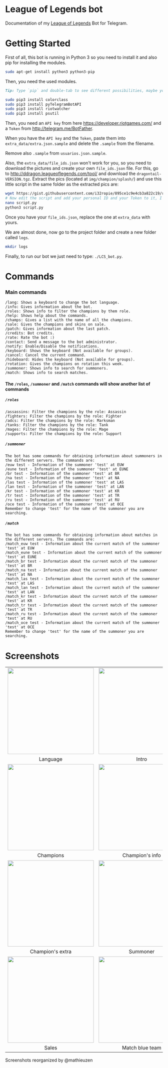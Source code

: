 # League of Legends bot

Documentation of my [League of Legends](http://telegram.me/league_of_legends_bot) Bot for Telegram.

<!-- # Requirements

### [pyTelegramBotAPI](https://github.com/eternnoir/pyTelegramBotAPI)

### [Importdir.py](https://gitlab.com/aurelien-lourot/importdir)

### [Riot-Watcher](https://github.com/pseudonym117/Riot-Watcher)

### [ColorClass](https://github.com/Robpol86/colorclass) -->

# Getting Started

First of all, this bot is running in Python 3 so you need to install it and also pip for installing the modules.
```bash
sudo apt-get install python3 python3-pip
```

Then, you need the used modules.
```markdown
Tip: Type `pip` and double-tab to see different possibilities, maybe you need to need to use `pip-3.X` or only `pip`.
```
```bash
sudo pip3 install colorclass
sudo pip3 install pyTelegramBotAPI
sudo pip3 install riotwatcher
sudo pip3 install psutil
```

Then, you need an `API key` from here https://developer.riotgames.com/ and a `Token` from http://telegram.me/BotFather.

When you have the `API key` and the `Token`, paste them into `extra_data/extra.json.sample` and delete the `.sample` from the filename.

Remove also `.sample` from `usuarios.json.sample`.

Also, the `extra_data/file_ids.json` won't work for you, so you need to download the pictures and create your own `file_ids.json` file. For this, go to http://ddragon.leagueoflegends.com/tool/ and download the `dragontail-VERSION.tgz`. Extract the pics (located at `img/champion/splash/`) and use this little script in the same folder as the extracted pics are:
```bash
wget https://gist.githubusercontent.com/i32ropie/895ce1c9e4cb3a822c19/raw/d975557a5511fc6488a70a08505409daa39f4f65/script.py
# Now edit the script and add your personal ID and your Token to it, I'll use nano for this. Tip: To leave&save use ctrl+X, Y, ENTER.
nano script.py
python3 script.py
```

Once you have your `file_ids.json`, replace the one at `extra_data` with yours.

We are almost done, now go to the project folder and create a new folder called `logs`.
```bash
mkdir logs
```

Finally, to run our bot we just need to type: `./LCS_bot.py`.

# Commands

### Main commands
```
/lang: Shows a keyboard to change the bot language.
/info: Gives information about the bot.
/roles: Shows info to filter the champions by them role.
/help: Shows help about the commands.
/champs: Gives a list with the name of all the champions.
/sale: Gives the champions and skins on sale.
/patch: Gives information about the last patch.
/credits: Bot credits.
/rate: Rate the bot :)
/contact: Send a message to the bot administrator.
/notify: Enable/Disable the notifications.
/keyboard: Shows the keyboard (Not available for groups).
/cancel: Cancel the current command.
/hideboard: Hides the keyboard (Not available for groups).
/rotation: Gives the champions on rotation this week.
/summoner: Shows info to search for summoners.
/match: Shows info to search matches.
```

#### The `/roles`, `/summoner` and `/match` commands will show another list of commands

##### `/roles`
```
/assassins: Filter the champions by the role: Assassin
/fighters: Filter the champions by the role: Fighter
/adcs: Filter the champions by the role: Marksman
/tanks: Filter the champions by the role: Tank
/mages: Filter the champions by the role: Mage
/supports: Filter the champions by the role: Support
```

##### `/summoner`
```
The bot has some commands for obtaining information about summoners in the different servers. The commands are:
/euw test - Information of the summoner 'test' at EUW
/eune test - Information of the summoner 'test' at EUNE
/br test - Information of the summoner 'test' at BR
/na test - Information of the summoner 'test' at NA
/las test - Information of the summoner 'test' at LAS
/lan test - Information of the summoner 'test' at LAN
/kr test - Information of the summoner 'test' at KR
/tr test - Information of the summoner 'test' at TR
/ru test - Information of the summoner 'test' at RU
/oce test - Information of the summoner 'test' at OCE
Remember to change 'test' for the name of the summoner you are searching.
```

##### `/match`
```
The bot has some commands for obtaining information about matches in the different servers. The commands are:
/match_euw test - Information about the current match of the summoner 'test' at EUW
/match_eune test - Information about the current match of the summoner 'test' at EUNE
/match_br test - Information about the current match of the summoner 'test' at BR
/match_na test - Information about the current match of the summoner 'test' at NA
/match_las test - Information about the current match of the summoner 'test' at LAS
/match_lan test - Information about the current match of the summoner 'test' at LAN
/match_kr test - Information about the current match of the summoner 'test' at KR
/match_tr test - Information about the current match of the summoner 'test' at TR
/match_ru test - Information about the current match of the summoner 'test' at RU
/match_oce test - Information about the current match of the summoner 'test' at OCE
Remember to change 'test' for the name of the summoner you are searching.
```

# Screenshots
|   |   |   |
|:---:|:---:|:---:|
|<img src="http://i.imgur.com/LXSlNVK.jpg" width="275">|<img src="http://i.imgur.com/hqbhwps.jpg" width="275">|<img src="http://i.imgur.com/Z7b1PqC.jpg" width="275">|
|Language|Intro|Help|
|<img src="http://i.imgur.com/k7Y9uhB.jpg" width="275">|<img src="http://i.imgur.com/817Vuys.jpg" width="275">|<img src="http://i.imgur.com/GfKEyTE.jpg" width="275">|
|Champions|Champion's info|Champion's info 2|
|<img src="http://i.imgur.com/ZHOzTZA.jpg" width="275">|<img src="http://i.imgur.com/eYRFMlY.jpg" width="275">|<img src="http://i.imgur.com/jPTRiqJ.jpg" width="275">|
|Champion's extra|Summoner|Skin|
|<img src="http://i.imgur.com/zqq3mBO.jpg" width="275">|<img src="http://i.imgur.com/uHuBn2h.jpg" width="275">|<img src="http://i.imgur.com/ymBSpIG.jpg" width="275">|
|Sales|Match blue team|Match red team|

Screenshots reorganized by @mathieuzen
